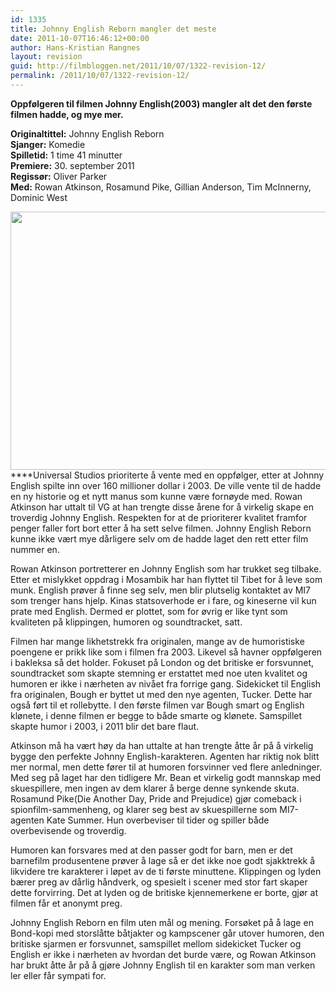 ```yaml
---
id: 1335
title: Johnny English Reborn mangler det meste
date: 2011-10-07T16:46:12+00:00
author: Hans-Kristian Rangnes
layout: revision
guid: http://filmbloggen.net/2011/10/07/1322-revision-12/
permalink: /2011/10/07/1322-revision-12/
---
```

**Oppfølgeren til filmen Johnny English(2003) mangler alt det den første filmen hadde, og mye mer.**

<!--more-->

**Originaltittel:** Johnny English Reborn  
**Sjanger:** Komedie  
**Spilletid:** 1 time 41 minutter  
**Premiere:** 30. september 2011  
**Regissør:** Oliver Parker  
**Med:** Rowan Atkinson, Rosamund Pike, Gillian Anderson, Tim McInnerny, Dominic West

<a href="http://filmbloggen.net/2011/10/07/johnny-english-reborn-mangler-det-meste/johnny/" rel="attachment wp-att-1327"><img class="alignnone size-large wp-image-1327" src="http://filmbloggen.net/wp-content/uploads//2011/10/johnny-620x413.jpg" alt="" width="620" height="413" /></a>  
****Universal Studios prioriterte å vente med en oppfølger, etter at Johnny English spilte inn over 160 millioner dollar i 2003. De ville vente til de hadde en ny historie og et nytt manus som kunne være fornøyde med. Rowan Atkinson har uttalt til VG at han trengte disse årene for å virkelig skape en troverdig Johnny English. Respekten for at de prioriterer kvalitet framfor penger faller fort bort etter å ha sett selve filmen. Johnny English Reborn kunne ikke vært mye dårligere selv om de hadde laget den rett etter film nummer en.

Rowan Atkinson portretterer en Johnny English som har trukket seg tilbake. Etter et mislykket oppdrag i Mosambik har han flyttet til Tibet for å leve som munk. English prøver å finne seg selv, men blir plutselig kontaktet av MI7 som trenger hans hjelp. Kinas statsoverhode er i fare, og kineserne vil kun prate med English. Dermed er plottet, som for øvrig er like tynt som kvaliteten på klippingen, humoren og soundtracket, satt.

Filmen har mange likhetstrekk fra originalen, mange av de humoristiske poengene er prikk like som i filmen fra 2003. Likevel så havner oppfølgeren i bakleksa så det holder. Fokuset på London og det britiske er forsvunnet, soundtracket som skapte stemning er erstattet med noe uten kvalitet og humoren er ikke i nærheten av nivået fra forrige gang. Sidekicket til English fra originalen, Bough er byttet ut med den nye agenten, Tucker. Dette har også ført til et rollebytte. I den første filmen var Bough smart og English klønete, i denne filmen er begge to både smarte og klønete. Samspillet skapte humor i 2003, i 2011 blir det bare flaut.

Atkinson må ha vært høy da han uttalte at han trengte åtte år på å virkelig bygge den perfekte Johnny English-karakteren. Agenten har riktig nok blitt mer normal, men dette fører til at humoren forsvinner ved flere anledninger. Med seg på laget har den tidligere Mr. Bean et virkelig godt mannskap med skuespillere, men ingen av dem klarer å berge denne synkende skuta. Rosamund Pike(Die Another Day, Pride and Prejudice) gjør comeback i spionfilm-sammenheng, og klarer seg best av skuespillerne som MI7-agenten Kate Summer. Hun overbeviser til tider og spiller både overbevisende og troverdig.

Humoren kan forsvares med at den passer godt for barn, men er det barnefilm produsentene prøver å lage så er det ikke noe godt sjakktrekk å likvidere tre karakterer i løpet av de ti første minuttene. Klippingen og lyden bærer preg av dårlig håndverk, og spesielt i scener med stor fart skaper dette forvirring. Det at lyden og de britiske kjennemerkene er borte, gjør at filmen får et anonymt preg.

Johnny English Reborn en film uten mål og mening. Forsøket på å lage en Bond-kopi med storslåtte båtjakter og kampscener går utover humoren, den britiske sjarmen er forsvunnet, samspillet mellom sidekicket Tucker og English er ikke i nærheten av hvordan det burde være, og Rowan Atkinson har brukt åtte år på å gjøre Johnny English til en karakter som man verken ler eller får sympati for.